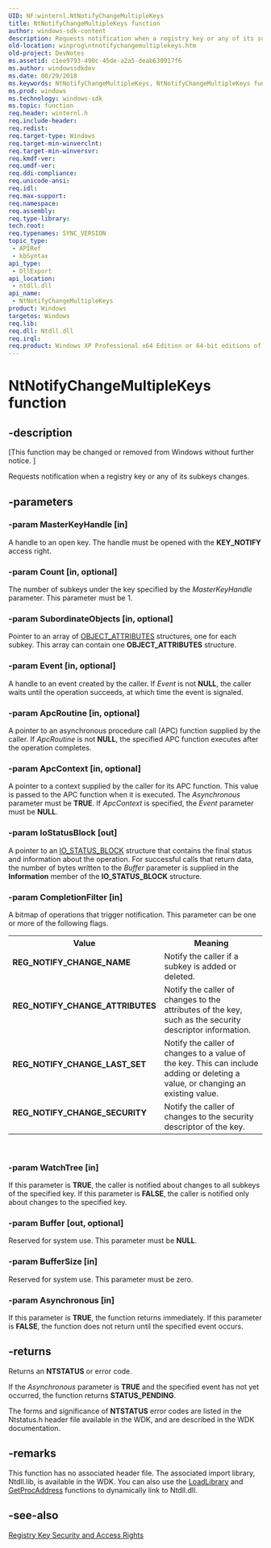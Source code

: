 ```yaml
---
UID: NF:winternl.NtNotifyChangeMultipleKeys
title: NtNotifyChangeMultipleKeys function
author: windows-sdk-content
description: Requests notification when a registry key or any of its subkeys changes.
old-location: winprog\ntnotifychangemultiplekeys.htm
old-project: DevNotes
ms.assetid: c1ee9793-490c-45de-a2a5-deab630917f6
ms.author: windowssdkdev
ms.date: 08/29/2018
ms.keywords: NtNotifyChangeMultipleKeys, NtNotifyChangeMultipleKeys function [Windows API], REG_NOTIFY_CHANGE_ATTRIBUTES, REG_NOTIFY_CHANGE_LAST_SET, REG_NOTIFY_CHANGE_NAME, REG_NOTIFY_CHANGE_SECURITY, base.ntnotifychangemultiplekeys, winprog.ntnotifychangemultiplekeys, winternl/NtNotifyChangeMultipleKeys
ms.prod: windows
ms.technology: windows-sdk
ms.topic: function
req.header: winternl.h
req.include-header: 
req.redist: 
req.target-type: Windows
req.target-min-winverclnt: 
req.target-min-winversvr: 
req.kmdf-ver: 
req.umdf-ver: 
req.ddi-compliance: 
req.unicode-ansi: 
req.idl: 
req.max-support: 
req.namespace: 
req.assembly: 
req.type-library: 
tech.root: 
req.typenames: SYNC_VERSION
topic_type:
 - APIRef
 - kbSyntax
api_type:
 - DllExport
api_location:
 - ntdll.dll
api_name:
 - NtNotifyChangeMultipleKeys
product: Windows
targetos: Windows
req.lib: 
req.dll: Ntdll.dll
req.irql: 
req.product: Windows XP Professional x64 Edition or 64-bit editions of     Windows Server 2003
---
```


# NtNotifyChangeMultipleKeys function


## -description


<p class="CCE_Message">[This function may be changed or removed from Windows without further notice. ]

Requests notification when a registry key or any of its subkeys changes. 


## -parameters




### -param MasterKeyHandle [in]

A handle to an open key. The handle must be opened with the <b>KEY_NOTIFY</b> access right.


### -param Count [in, optional]

The number of subkeys under the key specified by the <i>MasterKeyHandle</i> parameter. This parameter must be 1.


### -param SubordinateObjects [in, optional]

Pointer to an array of <a href="https://msdn.microsoft.com/08f5a141-abce-4890-867c-5fe8c4239905">OBJECT_ATTRIBUTES</a> structures, one for each subkey.   This array can contain one <b>OBJECT_ATTRIBUTES</b> structure.


### -param Event [in, optional]

A handle to an event created by the caller. If <i>Event</i> is not <b>NULL</b>, the caller waits until the operation succeeds, at which time the event is signaled. 


### -param ApcRoutine [in, optional]

A pointer to an asynchronous procedure call (APC) function supplied by the caller. If <i>ApcRoutine</i> is not <b>NULL</b>, the specified APC function executes after the operation completes. 


### -param ApcContext [in, optional]

A pointer to a context supplied by the caller for its APC function. This value is passed to the APC function when it is executed. The <i>Asynchronous</i> parameter must be <b>TRUE</b>. If <i>ApcContext</i> is specified, the <i>Event</i> parameter must be <b>NULL</b>.


### -param IoStatusBlock [out]

A pointer to an <a href="https://msdn.microsoft.com/1ce2b1d0-a8b2-4a05-8895-e13802690a7b">IO_STATUS_BLOCK</a> structure that contains the final status and information about the operation. For successful calls that return data, the number of bytes written to the <i>Buffer</i> parameter is supplied in the <b>Information</b> member of the <b>IO_STATUS_BLOCK</b> structure.


### -param CompletionFilter [in]

A bitmap of operations that trigger notification. This parameter can be one or more of the following flags.

<table>
<tr>
<th>Value</th>
<th>Meaning</th>
</tr>
<tr>
<td width="40%"><a id="REG_NOTIFY_CHANGE_NAME_"></a><a id="reg_notify_change_name_"></a><dl>
<dt><b>REG_NOTIFY_CHANGE_NAME </b></dt>
</dl>
</td>
<td width="60%">
Notify the caller if a subkey is added or deleted. 

</td>
</tr>
<tr>
<td width="40%"><a id="REG_NOTIFY_CHANGE_ATTRIBUTES_"></a><a id="reg_notify_change_attributes_"></a><dl>
<dt><b>REG_NOTIFY_CHANGE_ATTRIBUTES </b></dt>
</dl>
</td>
<td width="60%">
Notify the caller of changes to the attributes of the key, such as the security descriptor information. 

</td>
</tr>
<tr>
<td width="40%"><a id="REG_NOTIFY_CHANGE_LAST_SET_"></a><a id="reg_notify_change_last_set_"></a><dl>
<dt><b>REG_NOTIFY_CHANGE_LAST_SET </b></dt>
</dl>
</td>
<td width="60%">
Notify the caller of changes to a value of the key. This can include adding or deleting a value, or changing an existing value. 

</td>
</tr>
<tr>
<td width="40%"><a id="REG_NOTIFY_CHANGE_SECURITY_"></a><a id="reg_notify_change_security_"></a><dl>
<dt><b>REG_NOTIFY_CHANGE_SECURITY </b></dt>
</dl>
</td>
<td width="60%">
Notify the caller of changes to the security descriptor of the key.

</td>
</tr>
</table>
 


### -param WatchTree [in]

If this parameter is <b>TRUE</b>, the caller is notified about changes to all subkeys of the specified key. If this parameter is <b>FALSE</b>, the caller is notified only about changes to the specified key.


### -param Buffer [out, optional]

Reserved for system use. This parameter must be <b>NULL</b>.


### -param BufferSize [in]

Reserved for system use. This parameter must be zero.


### -param Asynchronous [in]

If this parameter is <b>TRUE</b>, the function returns immediately. If this parameter is <b>FALSE</b>, the function does not return until the specified event occurs.


## -returns



Returns an <b>NTSTATUS</b> or error code.

If the <i>Asynchronous</i> parameter is <b>TRUE</b> and the specified event has not yet occurred, the function returns <b>STATUS_PENDING</b>.

The forms and significance of <b>NTSTATUS</b> error codes are listed in the Ntstatus.h header file available in the WDK, and are described in the WDK documentation.




## -remarks



This function has no associated header file. The associated import library, Ntdll.lib, is available in the WDK. You can also use the <a href="https://msdn.microsoft.com/191fcbd8-4542-4cad-955e-6951f3005fc5">LoadLibrary</a> and <a href="https://msdn.microsoft.com/e425948c-5588-4a4f-994c-4e608af18439">GetProcAddress</a> functions to dynamically link to Ntdll.dll.




## -see-also




<a href="https://msdn.microsoft.com/266d5c8e-1bcd-48e5-bc06-2fbc956d8658">Registry Key Security and Access Rights</a>
 

 

